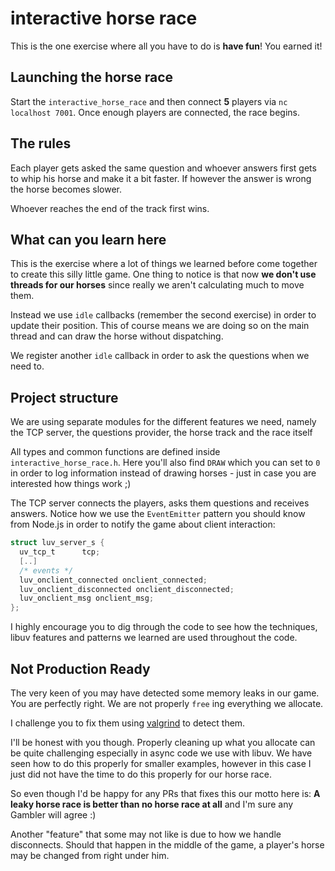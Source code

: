 # interactive horse race

This is the one exercise where all you have to do is **have fun**! You earned it!

## Launching the horse race

Start the `interactive_horse_race` and then connect **5** players via `nc localhost 7001`.
Once enough players are connected, the race begins.

## The rules

Each player gets asked the same question and whoever answers first gets to whip his horse and make it a bit faster.
If however the answer is wrong the horse becomes slower.

Whoever reaches the end of the track first wins.

## What can you learn here

This is the exercise where a lot of things we learned before come together to create this silly little game.
One thing to notice is that now **we don't use threads for our horses** since really we aren't calculating much to move
them.

Instead we use `idle` callbacks (remember the second exercise) in order to update their position. This of course means
we are doing so on the main thread and can draw the horse without dispatching.

We register another `idle` callback in order to ask the questions when we need to.

## Project structure

We are using separate modules for the different features we need, namely the TCP server, the questions provider, the
horse track and the race itself

All types and common functions are defined inside `interactive_horse_race.h`. Here you'll also find `DRAW` which you can
set to `0` in order to log information instead of drawing horses - just in case you are interested how things work ;)

The TCP server connects the players, asks them questions and receives answers.
Notice how we use the `EventEmitter` pattern you should know from Node.js in order to notify the game about client
interaction:

```c
struct luv_server_s {
  uv_tcp_t      tcp;
  [..]
  /* events */
  luv_onclient_connected onclient_connected;
  luv_onclient_disconnected onclient_disconnected;
  luv_onclient_msg onclient_msg;
};
```

I highly encourage you to dig through the code to see how the techniques, libuv features and patterns we learned are
used throughout the code.

## Not Production Ready

The very keen of you may have detected some memory leaks in our game. You are perfectly right. We are not properly
`free` ing everything we allocate.

I challenge you to fix them using [valgrind](http://valgrind.org/) to detect them.

I'll be honest with you though. Properly cleaning up what you allocate can be quite challenging especially in async code
we use with libuv.
We have seen how to do this properly for smaller examples, however in this case I just did not have the time to do this
properly for our horse race.

So even though I'd be happy for any PRs that fixes this our motto here is:
**A leaky horse race is better than no horse race at all** and I'm sure any Gambler will agree :)

Another "feature" that some may not like is due to how we handle disconnects. Should that happen in the middle of the
game, a player's horse may be changed from right under him.
